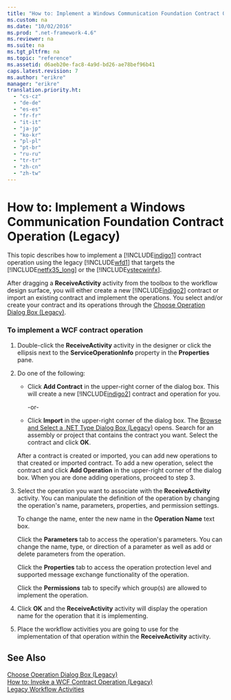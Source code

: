 ```yaml
---
title: "How to: Implement a Windows Communication Foundation Contract Operation (Legacy)"
ms.custom: na
ms.date: "10/02/2016"
ms.prod: ".net-framework-4.6"
ms.reviewer: na
ms.suite: na
ms.tgt_pltfrm: na
ms.topic: "reference"
ms.assetid: d6aeb20e-fac8-4a9d-bd26-ae78bef96b41
caps.latest.revision: 7
ms.author: "erikre"
manager: "erikre"
translation.priority.ht: 
  - "cs-cz"
  - "de-de"
  - "es-es"
  - "fr-fr"
  - "it-it"
  - "ja-jp"
  - "ko-kr"
  - "pl-pl"
  - "pt-br"
  - "ru-ru"
  - "tr-tr"
  - "zh-cn"
  - "zh-tw"
---
```

# How to: Implement a Windows Communication Foundation Contract Operation (Legacy)
This topic describes how to implement a [!INCLUDE[indigo1](../workflowdesigner/includes/indigo1_md.md)] contract operation using the legacy [!INCLUDE[wfd1](../workflowdesigner/includes/wfd1_md.md)] that targets the [!INCLUDE[netfx35_long](../workflowdesigner/includes/netfx35_long_md.md)] or the [!INCLUDE[vstecwinfx](../workflowdesigner/includes/vstecwinfx_md.md)].  
  
 After dragging a **ReceiveActivity** activity from the toolbox to the workflow design surface, you will either create a new [!INCLUDE[indigo2](../workflowdesigner/includes/indigo2_md.md)] contract or import an existing contract and implement the operations. You select and/or create your contract and its operations through the [Choose Operation Dialog Box (Legacy)](../workflowdesigner/choose-operation-dialog-box--legacy-.md).  
  
### To implement a WCF contract operation  
  
1.  Double-click the **ReceiveActivity** activity in the designer or click the ellipsis next to the **ServiceOperationInfo** property in the **Properties** pane.  
  
2.  Do one of the following:  
  
    -   Click **Add Contract** in the upper-right corner of the dialog box. This will create a new [!INCLUDE[indigo2](../workflowdesigner/includes/indigo2_md.md)] contract and operation for you.  
  
         -or-  
  
    -   Click **Import** in the upper-right corner of the dialog box. The [Browse and Select a .NET Type Dialog Box (Legacy)](../workflowdesigner/browse-and-select-a-.net-type-dialog-box--legacy-.md) opens. Search for an assembly or project that contains the contract you want. Select the contract and click **OK**.  
  
     After a contract is created or imported, you can add new operations to that created or imported contract. To add a new operation, select the contract and click **Add Operation** in the upper-right corner of the dialog box. When you are done adding operations, proceed to step 3.  
  
3.  Select the operation you want to associate with the **ReceiveActivity** activity. You can manipulate the definition of the operation by changing the operation's name, parameters, properties, and permission settings.  
  
     To change the name, enter the new name in the **Operation Name** text box.  
  
     Click the **Parameters** tab to access the operation's parameters. You can change the name, type, or direction of a parameter as well as add or delete parameters from the operation.  
  
     Click the **Properties** tab to access the operation protection level and supported message exchange functionality of the operation.  
  
     Click the **Permissions** tab to specify which group(s) are allowed to implement the operation.  
  
4.  Click **OK** and the **ReceiveActivity** activity will display the operation name for the operation that it is implementing.  
  
5.  Place the workflow activities you are going to use for the implementation of that operation within the **ReceiveActivity** activity.  
  
## See Also  
 [Choose Operation Dialog Box (Legacy)](../workflowdesigner/choose-operation-dialog-box--legacy-.md)   
 [How to: Invoke a WCF Contract Operation (Legacy)](../workflowdesigner/how-to--invoke-a-windows-communication-foundation-contract-operation--legacy-.md)   
 [Legacy Workflow Activities](../workflowdesigner/legacy-workflow-activities.md)